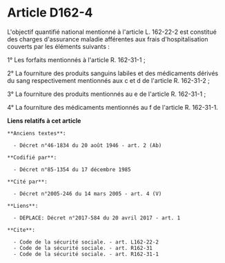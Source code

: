 # Article D162-4

L'objectif quantifié national mentionné à l'article L. 162-22-2 est constitué des charges d'assurance maladie afférentes aux
frais d'hospitalisation couverts par les éléments suivants :

1° Les forfaits mentionnés à l'article R. 162-31-1 ;

2° La fourniture des produits sanguins labiles et des médicaments dérivés du sang respectivement mentionnés aux c et d de
l'article R. 162-31-2 ;

3° La fourniture des produits mentionnés au e de l'article R. 162-31-1 ;

4° La fourniture des médicaments mentionnés au f de l'article R. 162-31-1.

**Liens relatifs à cet article**

	**Anciens textes**:

	  - Décret n°46-1834 du 20 août 1946 - art. 2 (Ab)

	**Codifié par**:

	  - Décret n°85-1354 du 17 décembre 1985

	**Cité par**:

	  - Décret n°2005-246 du 14 mars 2005 - art. 4 (V)

	**Liens**:

	  - DEPLACE: Décret n°2017-584 du 20 avril 2017 - art. 1

	**Cite**:

	  - Code de la sécurité sociale. - art. L162-22-2
	  - Code de la sécurité sociale. - art. R162-31
	  - Code de la sécurité sociale. - art. R162-31-1
